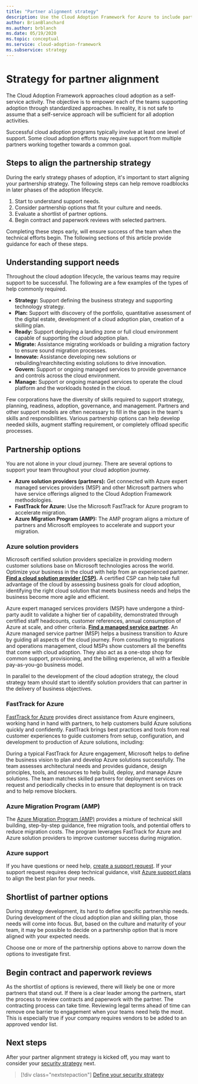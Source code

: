 ```yaml
---
title: "Partner alignment strategy"
description: Use the Cloud Adoption Framework for Azure to include partner alignment in your strategy
author: BrianBlanchard
ms.author: brblanch
ms.date: 05/19/2020
ms.topic: conceptual
ms.service: cloud-adoption-framework
ms.subservice: strategy
---
```


<!-- cSpell:ignore MSPs -->

# Strategy for partner alignment

The Cloud Adoption Framework approaches cloud adoption as a self-service activity. The objective is to empower each of the teams supporting adoption through standardized approaches. In reality, it is not safe to assume that a self-service approach will be sufficient for all adoption activities.

Successful cloud adoption programs typically involve at least one level of support. Some cloud adoption efforts may require support from multiple partners working together towards a common goal.

## Steps to align the partnership strategy

During the early strategy phases of adoption, it's important to start aligning your partnership strategy. The following steps can help remove roadblocks in later phases of the adoption lifecycle.

1. Start to understand support needs.
1. Consider partnership options that fit your culture and needs.
1. Evaluate a shortlist of partner options.
1. Begin contract and paperwork reviews with selected partners.

Completing these steps early, will ensure success of the team when the technical efforts begin. The following sections of this article provide guidance for each of these steps.

## Understanding support needs

Throughout the cloud adoption lifecycle, the various teams may require support to be successful. The following are a few examples of the types of help commonly required.

- **Strategy:** Support defining the business strategy and supporting technology strategy.
- **Plan:** Support with discovery of the portfolio, quantitative assessment of the digital estate, development of a cloud adoption plan, creation of a skilling plan.
- **Ready:** Support deploying a landing zone or full cloud environment capable of supporting the cloud adoption plan.
- **Migrate:** Assistance migrating workloads or building a migration factory to ensure sound migration processes.
- **Innovate:** Assistance developing new solutions or rebuilding/rearchitecting existing solutions to drive innovation.
- **Govern:** Support or ongoing managed services to provide governance and controls across the cloud environment.
- **Manage:** Support or ongoing managed services to operate the cloud platform and the workloads hosted in the cloud.

Few corporations have the diversity of skills required to support strategy, planning, readiness, adoption, governance, and management. Partners and other support models are often necessary to fill in the gaps in the team's skills and responsibilities.
Various partnership options can help develop needed skills, augment staffing requirement, or completely offload specific processes.

## Partnership options

You are not alone in your cloud journey. There are several options to support your team throughout your cloud adoption journey.

- **Azure solution providers (partners):** Get connected with Azure expert managed services providers (MSP) and other Microsoft partners who have service offerings aligned to the Cloud Adoption Framework methodologies.
- **FastTrack for Azure:** Use the Microsoft FastTrack for Azure program to accelerate migration.
- **Azure Migration Program (AMP):** The AMP program aligns a mixture of partners and Microsoft employees to accelerate and support your migration.

### Azure solution providers

Microsoft certified solution providers specialize in providing modern customer solutions base on Microsoft technologies across the world. Optimize your business in the cloud with help from an experienced partner.
**[Find a cloud solution provider (CSP)](https://www.microsoft.com/solution-providers/home).** A certified CSP can help take full advantage of the cloud by assessing business goals for cloud adoption, identifying the right cloud solution that meets business needs and helps the business become more agile and efficient.

Azure expert managed services providers (MSP) have undergone a third-party audit to validate a higher tier of capability, demonstrated through certified staff headcounts, customer references, annual consumption of Azure at scale, and other criteria.
**[Find a managed service partner](https://www.microsoft.com/solution-providers/search?cacheid=16a3b49b-fef2-449d-bdf0-628008114cca).** An Azure managed service partner (MSP) helps a business transition to Azure by guiding all aspects of the cloud journey. From consulting to migrations and operations management, cloud MSPs show customers all the benefits that come with cloud adoption. They also act as a one-stop shop for common support, provisioning, and the billing experience, all with a flexible pay-as-you-go business model.

In parallel to the development of the cloud adoption strategy, the cloud strategy team should start to identify solution providers that can partner in the delivery of business objectives.

### FastTrack for Azure

[FastTrack for Azure](https://azure.microsoft.com/programs/azure-fasttrack) provides direct assistance from Azure engineers, working hand in hand with partners, to help customers build Azure solutions quickly and confidently. FastTrack brings best practices and tools from real customer experiences to guide customers from setup, configuration, and development to production of Azure solutions, including:

During a typical FastTrack for Azure engagement, Microsoft helps to define the business vision to plan and develop Azure solutions successfully. The team assesses architectural needs and provides guidance, design principles, tools, and resources to help build, deploy, and manage Azure solutions. The team matches skilled partners for deployment services on request and periodically checks in to ensure that deployment is on track and to help remove blockers.

### Azure Migration Program (AMP)

The [Azure Migration Program (AMP)](https://azure.microsoft.com/migration/migration-program) provides a mixture of technical skill building, step-by-step guidance, free migration tools, and potential offers to reduce migration costs.
The program leverages FastTrack for Azure and Azure solution providers to improve customer success during migration.

### Azure support

If you have questions or need help, [create a support request](https://portal.azure.com/#blade/microsoft_azure_support/helpandsupportblade/newsupportrequest). If your support request requires deep technical guidance, visit [Azure support plans](https://azure.microsoft.com/support/plans) to align the best plan for your needs.

## Shortlist of partner options

During strategy development, its hard to define specific partnership needs. During development of the cloud adoption plan and skilling plan, those needs will come into focus.
But, based on the culture and maturity of your team, it may be possible to decide on a partnership option that is more aligned with your expected needs.

Choose one or more of the partnership options above to narrow down the options to investigate first.

## Begin contract and paperwork reviews

As the shortlist of options is reviewed, there will likely be one or more partners that stand out. If there is a clear leader among the partners, start the process to review contracts and paperwork with the partner.
The contracting process can take time. Reviewing legal terms ahead of time can remove one barrier to engagement when your teams need help the most.
This is especially true if your company requires vendors to be added to an approved vendor list.

## Next steps

After your partner alignment strategy is kicked off, you may want to consider your [security strategy](./define-security-strategy.md) next.

> [!div class="nextstepaction"]
> [Define your security strategy](./define-security-strategy.md)

